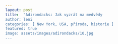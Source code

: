 ```yaml
---
layout: post
title:  "Adirondacks: Jak vyzrát na medvědy
author: leni
categories: [ New York, USA, příroda, historie ]
featured: true
image: assets/images/adirondacks/10.jpg
---
```


